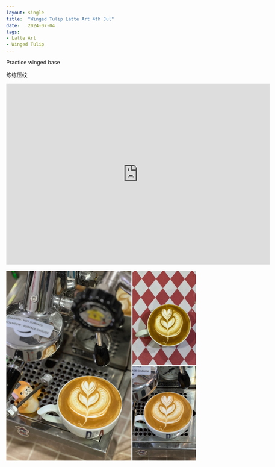 ```yaml
---
layout: single
title:  "Winged Tulip Latte Art 4th Jul"
date:   2024-07-04
tags:
- Latte Art
- Winged Tulip
---
```



Practice winged base

练练压纹



<div class="embed-container">
  <iframe
      src="https://www.youtube.com/embed/RV1eA6Cj9EQ"
      width="700"
      height="480"
      frameborder="0"
      allowfullscreen="true">
  </iframe>
</div>


![](/assets/img/2024/07/04/E0747E57-5699-4DB8-A6C6-BBBF8072C004.JPG)


